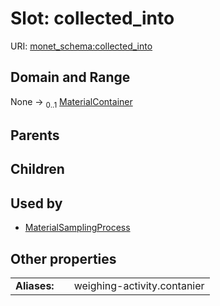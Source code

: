 
# Slot: collected_into




URI: [monet_schema:collected_into](http://example.com/monet_schema/collected_into)


## Domain and Range

None &#8594;  <sub>0..1</sub> [MaterialContainer](MaterialContainer.md)

## Parents


## Children


## Used by

 * [MaterialSamplingProcess](MaterialSamplingProcess.md)

## Other properties

|  |  |  |
| --- | --- | --- |
| **Aliases:** | | weighing-activity.contanier |

